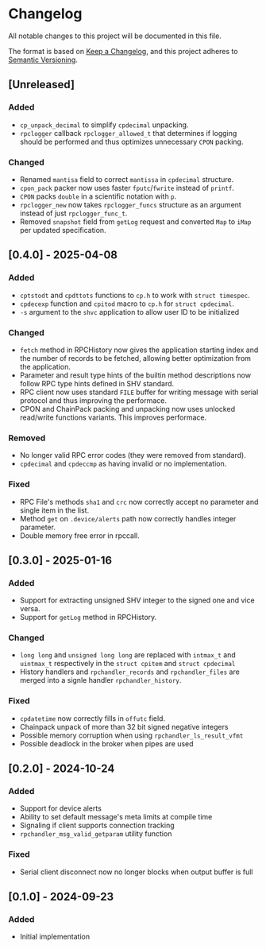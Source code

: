 # Changelog
All notable changes to this project will be documented in this file.

The format is based on [Keep a Changelog](https://keepachangelog.com/en/1.1.0/),
and this project adheres to [Semantic Versioning](https://semver.org/spec/v2.0.0.html).

## [Unreleased]
### Added
- `cp_unpack_decimal` to simplify `cpdecimal` unpacking.
- `rpclogger` callback `rpclogger_allowed_t` that determines if logging
  should be performed and thus optimizes unnecessary `CPON` packing.

### Changed
- Renamed `mantisa` field to correct `mantissa` in `cpdecimal` structure.
- `cpon_pack` packer now uses faster `fputc`/`fwrite` instead of `printf`.
- `CPON` packs `double` in a scientific notation with `p`.
- `rpclogger_new` now takes `rpclogger_funcs` structure as an argument
  instead of just `rpclogger_func_t`.
- Removed `snapshot` field from `getLog` request and converted `Map` to
  `iMap` per updated specification.


## [0.4.0] - 2025-04-08
### Added
- `cptstodt` and `cpdttots` functions to `cp.h` to work with `struct timespec`.
- `cpdecexp` function and `cpitod` macro to `cp.h` for `struct cpdecimal`.
- `-s` argument to the `shvc` application to allow user ID to be initialized

### Changed
- `fetch` method in RPCHistory now gives the application starting index
  and the number of records to be fetched, allowing better optimization
  from the application.
- Parameter and result type hints of the builtin method descriptions now follow
  RPC type hints defined in SHV standard.
- RPC client now uses standard `FILE` buffer for writing message with serial
  protocol and thus improving the performace.
- CPON and ChainPack packing and unpacking now uses unlocked read/write
  functions variants. This improves performace.

### Removed
- No longer valid RPC error codes (they were removed from standard).
- `cpdecimal` and `cpdeccmp` as having invalid or no implementation.

### Fixed
- RPC File's methods `sha1` and `crc` now correctly accept no parameter and
  single item in the list.
- Method `get` on `.device/alerts` path now correctly handles integer
  parameter.
- Double memory free error in rpccall.


## [0.3.0] - 2025-01-16
### Added
- Support for extracting unsigned SHV integer to the signed one and vice versa.
- Support for `getLog` method in RPCHistory.

### Changed
- `long long` and `unsigned long long` are replaced with `intmax_t` and
  `uintmax_t` respectively in the `struct cpitem` and `struct cpdecimal`
- History handlers and `rpchandler_records` and `rpchandler_files` are merged
  into a signle handler `rpchandler_history`.

### Fixed
- `cpdatetime` now correctly fills in `offutc` field.
- Chainpack unpack of more than 32 bit signed negative integers
- Possible memory corruption when using `rpchandler_ls_result_vfmt`
- Possible deadlock in the broker when pipes are used


## [0.2.0] - 2024-10-24
### Added
- Support for device alerts
- Ability to set default message's meta limits at compile time
- Signaling if client supports connection tracking
- `rpchandler_msg_valid_getparam` utility function

### Fixed
- Serial client disconnect now no longer blocks when output buffer is full


## [0.1.0] - 2024-09-23
### Added
- Initial implementation
